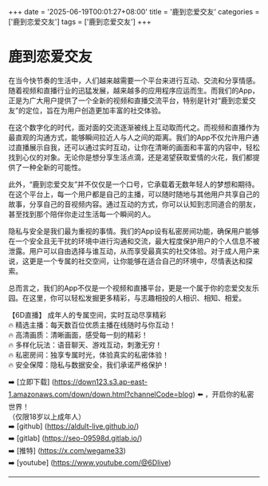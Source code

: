 +++
date = '2025-06-19T00:01:27+08:00'
title = '鹿到恋爱交友'
categories = ['鹿到恋爱交友']
tags = ['鹿到恋爱交友']
+++

# 鹿到恋爱交友

在当今快节奏的生活中，人们越来越需要一个平台来进行互动、交流和分享情感。随着视频和直播行业的迅猛发展，越来越多的应用程序应运而生。而我们的App，正是为广大用户提供了一个全新的视频和直播交流平台，特别是针对“鹿到恋爱交友”的定位，旨在为用户创造更加丰富的社交体验。

在这个数字化的时代，面对面的交流逐渐被线上互动取而代之。而视频和直播作为最直观的沟通方式，能够瞬间拉近人与人之间的距离。我们的App不仅允许用户通过直播展示自我，还可以通过实时互动，让你在清晰的画面和丰富的内容中，轻松找到心仪的对象。无论你是想分享生活点滴，还是渴望获取爱情的火花，我们都提供了一种全新的可能性。

此外，“鹿到恋爱交友”并不仅仅是一个口号，它承载着无数年轻人的梦想和期待。在这个平台上，每一个用户都是自己的主播，可以随时随地与其他用户共享自己的故事，分享自己的音视频内容。通过互动的方式，你可以认知到志同道合的朋友，甚至找到那个陪伴你走过生活每一个瞬间的人。

隐私与安全是我们最为重视的事情。我们的App设有私密房间功能，确保用户能够在一个安全且无干扰的环境中进行沟通和交流，最大程度保护用户的个人信息不被泄露。用户可以自由选择与谁互动，从而享受最真实的社交体验。对于成人用户来说，这更是一个专属的社交空间，让你能够在适合自己的环境中，尽情表达和探索。

总而言之，我们的App不仅是一个视频和直播平台，更是一个属于你的恋爱交友乐园。在这里，你可以轻松发掘更多精彩，与志趣相投的人相识、相知、相爱。

【6D直播】
成年人的专属空间，实时互动尽享精彩  
🔥 精选主播：每天数百位优质主播在线随时与你互动！  
🔥 高清画质：清晰画面，感受每一刻的精彩！  
🔥 多样化玩法：语音聊天、游戏互动，刺激无穷！  
🔥 私密房间：独享专属时光，体验真实的私密体验！  
🔥 安全保障：隐私与数据安全，我们承诺严格保护！  

➡️ [立即下载] (https://down123.s3.ap-east-1.amazonaws.com/down/down.html?channelCode=blog) ⬅️ ，开启你的私密世界！  
（仅限18岁以上成年人）  
➡️ [github] (https://aldult-live.github.io/)  
➡️ [gitlab] (https://seo-09598d.gitlab.io/)  
➡️ [推特] (https://x.com/wegame33)  
➡️ [youtube] (https://www.youtube.com/@6Dlive)  

---
